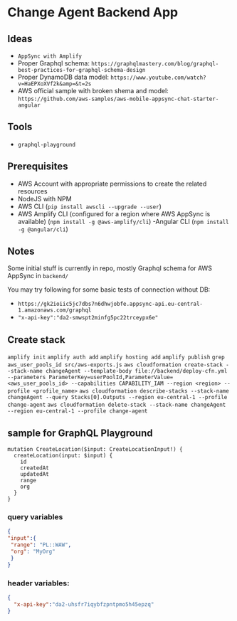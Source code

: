 # Change Agent Backend App

## Ideas

- `AppSync with Amplify`
- Proper Graphql schema: `https://graphqlmastery.com/blog/graphql-best-practices-for-graphql-schema-design`
- Proper DynamoDB data model: `https://www.youtube.com/watch?v=HaEPXoXVf2k&amp=&t=2s`
- AWS official sample with broken shema and model: `https://github.com/aws-samples/aws-mobile-appsync-chat-starter-angular`

## Tools

- `graphql-playground`

## Prerequisites

- AWS Account with appropriate permissions to create the related resources
- NodeJS with NPM
- AWS CLI (`pip install awscli --upgrade --user`)
- AWS Amplify CLI (configured for a region where AWS AppSync is available) (`npm install -g @aws-amplify/cli`)
 -Angular CLI (`npm install -g @angular/cli`)

## Notes

Some initial stuff is currently in repo, mostly Graphql schema for AWS AppSync in `backend/`

You may try following for some basic tests of connection without DB:

- `https://gk2ioiic5jc7dbs7n6dhwjobfe.appsync-api.eu-central-1.amazonaws.com/graphql`
- `"x-api-key":"da2-smwspt2minfg5pc22trceypx6e"`

## Create stack

`amplify init`
`amplify auth add`
`amplify hosting add`
`amplify publish`
`grep aws_user_pools_id src/aws-exports.js`
`aws cloudformation create-stack --stack-name changeAgent --template-body file://backend/deploy-cfn.yml --parameters ParameterKey=userPoolId,ParameterValue=<aws_user_pools_id> --capabilities CAPABILITY_IAM --region <region> --profile <profile_name>`
`aws cloudformation describe-stacks --stack-name changeAgent --query Stacks[0].Outputs --region eu-central-1 --profile change-agent`
`aws cloudformation delete-stack --stack-name changeAgent --region eu-central-1 --profile change-agent`

## sample for GraphQL Playground

```grqphql
mutation CreateLocation($input: CreateLocationInput!) {
  createLocation(input: $input) {
    id
    createdAt
    updatedAt
    range
    org
  }
}
```

### query variables

```json
{
"input":{
 "range": "PL::WAW",
 "org": "MyOrg"
 }
}
```

### header variables:

```json
{
  "x-api-key":"da2-uhsfr7iqybfzpntpmo5h45epzq"
}
```

